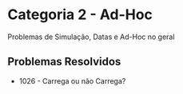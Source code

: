 # Categoria 2 - Ad-Hoc
Problemas de Simulação, Datas e Ad-Hoc no geral

## Problemas Resolvidos
- 1026 - Carrega ou não Carrega?

